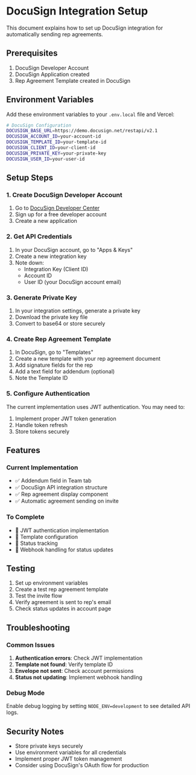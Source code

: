 # DocuSign Integration Setup

This document explains how to set up DocuSign integration for automatically sending rep agreements.

## Prerequisites

1. DocuSign Developer Account
2. DocuSign Application created
3. Rep Agreement Template created in DocuSign

## Environment Variables

Add these environment variables to your `.env.local` file and Vercel:

```bash
# DocuSign Configuration
DOCUSIGN_BASE_URL=https://demo.docusign.net/restapi/v2.1
DOCUSIGN_ACCOUNT_ID=your-account-id
DOCUSIGN_TEMPLATE_ID=your-template-id
DOCUSIGN_CLIENT_ID=your-client-id
DOCUSIGN_PRIVATE_KEY=your-private-key
DOCUSIGN_USER_ID=your-user-id
```

## Setup Steps

### 1. Create DocuSign Developer Account
1. Go to [DocuSign Developer Center](https://developers.docusign.com/)
2. Sign up for a free developer account
3. Create a new application

### 2. Get API Credentials
1. In your DocuSign account, go to "Apps & Keys"
2. Create a new integration key
3. Note down:
   - Integration Key (Client ID)
   - Account ID
   - User ID (your DocuSign account email)

### 3. Generate Private Key
1. In your integration settings, generate a private key
2. Download the private key file
3. Convert to base64 or store securely

### 4. Create Rep Agreement Template
1. In DocuSign, go to "Templates"
2. Create a new template with your rep agreement document
3. Add signature fields for the rep
4. Add a text field for addendum (optional)
5. Note the Template ID

### 5. Configure Authentication
The current implementation uses JWT authentication. You may need to:
1. Implement proper JWT token generation
2. Handle token refresh
3. Store tokens securely

## Features

### Current Implementation
- ✅ Addendum field in Team tab
- ✅ DocuSign API integration structure
- ✅ Rep agreement display component
- ✅ Automatic agreement sending on invite

### To Complete
- 🔄 JWT authentication implementation
- 🔄 Template configuration
- 🔄 Status tracking
- 🔄 Webhook handling for status updates

## Testing

1. Set up environment variables
2. Create a test rep agreement template
3. Test the invite flow
4. Verify agreement is sent to rep's email
5. Check status updates in account page

## Troubleshooting

### Common Issues
1. **Authentication errors**: Check JWT implementation
2. **Template not found**: Verify template ID
3. **Envelope not sent**: Check account permissions
4. **Status not updating**: Implement webhook handling

### Debug Mode
Enable debug logging by setting `NODE_ENV=development` to see detailed API logs.

## Security Notes

- Store private keys securely
- Use environment variables for all credentials
- Implement proper JWT token management
- Consider using DocuSign's OAuth flow for production
